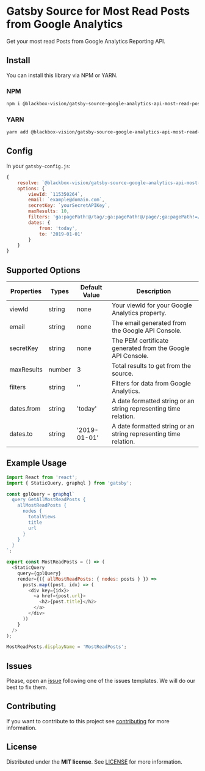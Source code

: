 # Gatsby Source for Most Read Posts from Google Analytics

Get your most read Posts from Google Analytics Reporting API.

## Install

You can install this library via NPM or YARN.

### NPM

```bash
npm i @blackbox-vision/gatsby-source-google-analytics-api-most-read-posts
```

### YARN

```bash
yarn add @blackbox-vision/gatsby-source-google-analytics-api-most-read-posts
```

## Config

In your `gatsby-config.js`:

```javascript
{
    resolve: `@blackbox-vision/gatsby-source-google-analytics-api-most-read-posts`,
    options: {
        viewId: `115350264`,
        email: `example@domain.com`,
        secretKey: `yourSecretAPIKey`,
        maxResults: 10,
        filters: 'ga:pagePath!@/tag/;ga:pagePath!@/page/;ga:pagePath!=/;ga:pageTitle!=(not set);ga:pagePath!@&',
        dates: {
            from: 'today',
            to: '2019-01-01'
        }
    }
}
```

## Supported Options

| Properties | Types  | Default Value | Description                                                      |
| ---------- | ------ | ------------- | ---------------------------------------------------------------- |
| viewId     | string | none          | Your viewId for your Google Analytics property.                  |
| email      | string | none          | The email generated from the Google API Console.                 |
| secretKey  | string | none          | The PEM certificate generated from the Google API Console.       |
| maxResults | number | 3             | Total results to get from the source.                            |
| filters    | string | ''            | Filters for data from Google Analytics.                          |
| dates.from | string | 'today'       | A date formatted string or an string representing time relation. |
| dates.to   | string | '2019-01-01'  | A date formatted string or an string representing time relation. |

## Example Usage

```javascript
import React from 'react';
import { StaticQuery, graphql } from 'gatsby';

const gplQuery = graphql`
  query GetAllMostReadPosts {
    allMostReadPosts {
      nodes {
        totalViews
        title
        url
      }
    }
  }
`;

export const MostReadPosts = () => (
  <StaticQuery
    query={gplQuery}
    render={({ allMostReadPosts: { nodes: posts } }) =>
      posts.map((post, idx) => (
        <div key={idx}>
          <a href={post.url}>
            <h2>{post.title}</h2>
          </a>
        </div>
      ))
    }
  />
);

MostReadPosts.displayName = 'MostReadPosts';
```

## Issues

Please, open an [issue](https://github.com/BlackBoxVision/gatsby-source-analytics-most-read-posts/issues) following one of the issues templates. We will do our best to fix them.

## Contributing

If you want to contribute to this project see [contributing](https://github.com/BlackBoxVision/gatsby-source-analytics-most-read-posts/blob/master/CONTRIBUTING.md) for more information.

## License

Distributed under the **MIT license**. See [LICENSE](https://github.com/BlackBoxVision/gatsby-source-analytics-most-read-posts/blob/master/LICENSE) for more information.
